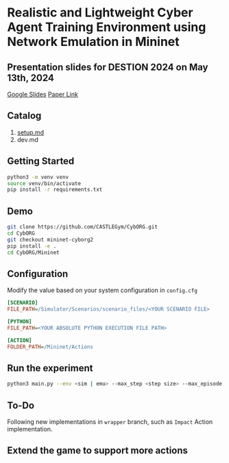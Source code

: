 # Realistic and Lightweight Cyber Agent Training Environment using Network Emulation in Mininet

## Presentation slides for DESTION 2024 on May 13th, 2024

[Google Slides](https://docs.google.com/presentation/d/1f2pZ5q3p6cZK4m2dvq1Tvgj8ODyTyWGp3OVP4xXuaOw/edit?usp=sharing)
[Paper Link](https://www.computer.org/csdl/proceedings-article/destion/2024/759400a028/1Y42Ek9NEsg)

## Catalog

1. [setup.md](https://github.com/CASTLEGym/CybORG/blob/mininet-cyborg2/CybORG/Mininet/docs/setup.md)
2. dev.md

## Getting Started

```bash
python3 -m venv venv
source venv/bin/activate
pip install -r requirements.txt
```

## Demo

```bash
git clone https://github.com/CASTLEGym/CybORG.git
cd CybORG
git checkout mininet-cyborg2
pip install -e .
cd CybORG/Mininet
```

## Configuration

Modify the value based on your system configuration in `config.cfg`

```cfg
[SCENARIO]
FILE_PATH=/Simulator/Scenarios/scenario_files/<YOUR SCENARIO FILE>

[PYTHON]
FILE_PATH=<YOUR ABSOLUTE PYTHON EXECUTION FILE PATH>

[ACTION]
FOLDER_PATH=/Mininet/Actions

```

## Run the experiment

```bash
python3 main.py --env <sim | emu> --max_step <step size> --max_episode <number of episodes>
```

## To-Do
Following new implementations in `wrapper` branch, such as `Impact` Action implementation.

## Extend the game to support more actions
